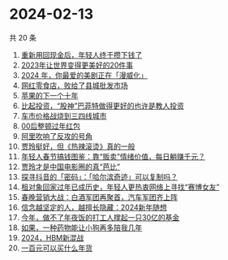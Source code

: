 # 2024-02-13

共 20 条

<!-- BEGIN 36KR -->
<!-- 最后更新时间 2024-02-13 04:05:49 +0800 -->
1. [重新用回现金后，年轻人终于攒下钱了](https://36kr.com/p/2638214326829320)
1. [2023年让世界变得更美好的20件事](https://36kr.com/p/2595419029961352)
1. [2024 年，你最爱的美剧正在「漫威化」](https://36kr.com/p/2643595027087619)
1. [网红零食店，败给了县城批发市场](https://36kr.com/p/2645178206060807)
1. [苹果的下一个十年](https://36kr.com/p/2644008982085896)
1. [比起投资，“股神”巴菲特做得更好的也许是教人投资](https://36kr.com/p/2643598170799233)
1. [车市价格战烧到三四线城市](https://36kr.com/p/2643777185512582)
1. [00后整顿过年红包](https://36kr.com/p/2644804528963848)
1. [阿里吹响了反攻的号角](https://36kr.com/p/2644916622770433)
1. [贾玲挺好，但《热辣滚烫》真的一般](https://36kr.com/p/2643551118033160)
1. [年轻人春节搞钱图鉴：靠“贩卖”情绪价值，每日躺赚千元？](https://36kr.com/p/2645017390153991)
1. [贾玲才是中国电影圈的真“芭比”](https://36kr.com/p/2644836935762185)
1. [探寻抖音的「密码」：「哈尔滨奇迹」可以复制吗？](https://36kr.com/p/2642804181449856)
1. [租对象回家过年已成历史，年轻人更热衷网络上寻找“赛博女友”](https://36kr.com/p/2643826190061063)
1. [春晚营销大战：白酒军团再聚首，汽车军团齐上阵](https://36kr.com/p/2643721348727048)
1. [信念越坚定的人，越擅长隐藏：2024新年随想](https://36kr.com/p/2644098393571586)
1. [今年，做不了年夜饭的打工人撑起一只30亿的基金](https://36kr.com/p/2643517600104705)
1. [如果，一种药物能让小狗再多陪我几年](https://36kr.com/p/2643833342934153)
1. [2024，HBM新混战](https://36kr.com/p/2644803329866888)
1. [一百元可以买什么年货](https://36kr.com/p/2643592833956999)
<!-- END 36KR -->